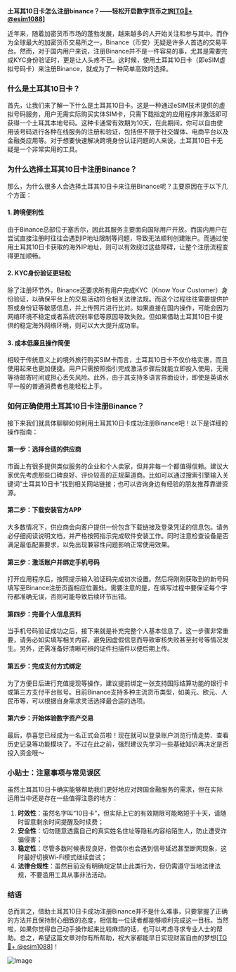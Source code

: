 **土耳其10日卡怎么注册binance？——轻松开启数字货币之旅[[TG💪+ @esim1088](https://t.me/s/esim1088)]**

近年来，随着加密货币市场的蓬勃发展，越来越多的人开始关注和参与其中。而作为全球最大的加密货币交易所之一，Binance（币安）无疑是许多人首选的交易平台。然而，对于国内用户来说，注册Binance并不是一件容易的事，尤其是需要完成KYC身份验证时，更是让人头疼不已。这时候，使用土耳其10日卡（即eSIM虚拟号码卡）来注册Binance，就成为了一种简单高效的选择。

### 什么是土耳其10日卡？

首先，让我们来了解一下什么是土耳其10日卡。这是一种通过eSIM技术提供的虚拟号码服务，用户无需实际购买实体SIM卡，只需下载指定的应用程序并激活即可获得一个土耳其本地号码。这种卡通常有效期为10天，在此期间，你可以自由使用该号码进行各种在线服务的注册和验证，包括但不限于社交媒体、电商平台以及金融类应用等。对于想要快速解决跨境身份认证问题的人来说，土耳其10日卡无疑是一个非常实用的工具。

### 为什么选择土耳其10日卡注册Binance？

那么，为什么很多人会选择土耳其10日卡来注册Binance呢？主要原因在于以下几个方面：

#### 1. 跨境便利性
由于Binance总部位于塞舌尔，因此其服务主要面向国际用户开放。而国内用户在尝试直接注册时往往会遇到IP地址限制等问题，导致无法顺利创建账户。而通过使用土耳其10日卡获取的海外IP地址，则可以有效绕过这些障碍，让整个注册流程变得更加顺畅。

#### 2. KYC身份验证更轻松
除了注册环节外，Binance还要求所有用户完成KYC（Know Your Customer）身份验证，以确保平台上的交易活动符合相关法律法规。而这个过程往往需要提供护照或身份证等敏感信息，并上传照片进行比对。如果直接在国内操作，可能会因为网络环境不稳定或者系统识别率低等原因导致失败。但如果借助土耳其10日卡提供的稳定海外网络环境，则可以大大提升成功率。

#### 3. 成本低廉且操作简便
相较于传统意义上的境外旅行购买SIM卡而言，土耳其10日卡不仅价格实惠，而且使用起来也更加便捷。用户只需按照指引完成激活步骤后就能立即投入使用，无需等待邮寄时间或担心丢失风险。此外，由于其支持多语言界面设计，即使是英语水平一般的普通消费者也能轻松上手。

### 如何正确使用土耳其10日卡注册Binance？

接下来我们就具体聊聊如何利用土耳其10日卡成功注册Binance吧！以下是详细的操作指南：

#### 第一步：选择合适的供应商
市面上有很多提供类似服务的企业和个人卖家，但并非每一个都值得信赖。建议大家优先考虑那些口碑良好、评价较高的正规渠道商。比如可以通过搜索引擎输入关键词“土耳其10日卡”找到相关网站链接；也可以咨询身边有经验的朋友推荐靠谱资源。

#### 第二步：下载安装官方APP
大多数情况下，供应商会向客户提供一份包含下载链接及登录凭证的信息包。请务必仔细阅读说明文档，并严格按照指示完成软件安装工作。同时注意检查设备是否满足最低配置要求，以免出现兼容性问题影响正常使用效果。

#### 第三步：激活账户并绑定手机号码
打开应用程序后，按照提示输入验证码完成初次设置。然后将刚刚获取到的新号码填写至Binance注册页面相应位置处。需要注意的是，在填写过程中要保证每个字符都准确无误，否则可能导致后续环节出错。

#### 第四步：完善个人信息资料
当手机号码验证成功之后，接下来就是补充完整个人基本信息了。这一步骤非常重要，请务必如实填写相关内容，避免因虚假信息而导致审核失败甚至封号等情况发生。另外，还需准备好清晰可辨的证件扫描件以便后期上传。

#### 第五步：完成支付方式绑定
为了方便日后进行充值提现等操作，建议提前绑定一张支持国际结算功能的银行卡或第三方支付平台账号。目前Binance支持多种主流货币类型，如美元、欧元、人民币等，可以根据自身需求灵活选择最合适的选项。

#### 第六步：开始体验数字资产交易
最后，恭喜您已经成为一名正式会员啦！现在就可以登录账户浏览行情走势、查看历史记录等功能模块了。不过在此之前，强烈建议先学习一些基础知识再决定是否投入资金哦～

### 小贴士：注意事项与常见误区

虽然土耳其10日卡确实能够帮助我们更好地应对跨国金融服务的需求，但在实际运用当中还是存在一些值得注意的地方：

1. **时效性**：虽然名字叫“10日卡”，但实际上它的有效期限可能略短于十天，请随时留意剩余时间提醒及时续费；
2. **安全性**：切勿随意透露自己的真实姓名住址等隐私内容给陌生人，防止遭受诈骗侵害；
3. **稳定性**：尽管多数时候表现良好，但偶尔也会遇到信号延迟甚至断网现象，这时最好切换Wi-Fi模式继续尝试；
4. **法律合规性**：虽然目前没有明确规定禁止此类行为，但仍需遵守当地法律法规，不要滥用工具从事非法活动。

### 结语

总而言之，借助土耳其10日卡成功注册Binance并不是什么难事，只要掌握了正确的方法并且保持耐心细致的态度，相信每一位读者都能够顺利完成这一目标。当然啦，如果你觉得自己动手操作起来比较麻烦的话，也可以考虑寻求专业人士的帮助。总之，希望这篇文章对你有所帮助，祝大家都能早日实现财富自由的梦想[[TG💪+ @esim1088](https://t.me/s/esim1088)]！

![Image](https://i.postimg.cc/4NQfJmqS/Snipaste-2025-05-13-00-14-12.png)